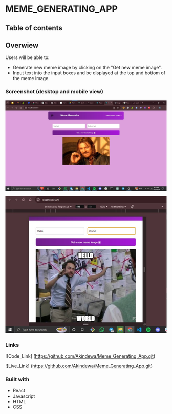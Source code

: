 #  MEME_GENERATING_APP

## Table of contents


  

## Overwiew


Users will be able to:

  - Generate new meme image by clicking on the "Get new meme image".
  - Input text into the input boxes and be displayed at the top and bottom of the meme image.



### Screenshot (desktop and mobile view)

  ![desktop](./public/images/desktop.jpg)

  ![mobile](./public/images/mobile.jpg)




### Links

  ![Code_Link] (https://github.com/Akindewa/Meme_Generating_App.git)
  
  ![Live_Link] (https://github.com/Akindewa/Meme_Generating_App.git)



### Built with

  - React
  - Javascript
  - HTML
  - CSS
